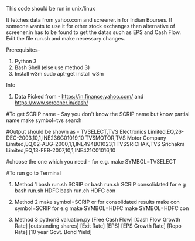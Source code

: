 This code should be run in unix/linux

It fetches data from yahoo.com and screener.in for Indian Bourses.
If someone wants to use it for other stock exchanges then alternative
 of screener.in has to be found to get the datas such as EPS and Cash Flow.
Edit the file run.sh and make necessary changes.

Prerequisites-  
1. Python 3
2. Bash Shell (else use method 3)
3. Install w3m
	sudo apt-get install w3m

Info
1. Data Picked from - https://in.finance.yahoo.com/
	and https://www.screener.in/dash/


#To get SCRIP name - Say you don't know the SCRIP name but know partial name
make symbol=tvs search

#Output should be shown as - 
TVSELECT,TVS Electronics Limited,EQ,26-DEC-2003,10,1,INE236G01019,10
TVSMOTOR,TVS Motor Company Limited,EQ,02-AUG-2000,1,1,INE494B01023,1
TVSSRICHAK,TVS Srichakra Limited,EQ,13-FEB-2007,10,1,INE421C01016,10

#choose the one which you need - for e.g.
make SYMBOL=TVSELECT

#To run
go to Terminal
1. Method 1
bash run.sh SCRIP
or
bash run.sh SCRIP consolidated
for e.g bash run.sh HDFC 
bash run.ch HDFC con

2. Method 2
make symbol=SCRIP
or
for consolidated results 
make con symbol=SCRIP
for e.g make SYMBOL=HDFC
make SYMBOL=HDFC con

3. Method 3
python3 valuation.py [Free Cash Flow]  [Cash Flow Growth Rate] [outstanding shares] [Exit Rate] [EPS] [EPS Growth Rate] [Repo Rate] [10 year Govt. Bond Yield]

